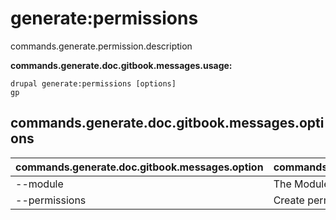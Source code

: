 # generate:permissions
commands.generate.permission.description

**commands.generate.doc.gitbook.messages.usage:**
```
drupal generate:permissions [options]
gp
```

## commands.generate.doc.gitbook.messages.options
commands.generate.doc.gitbook.messages.option | commands.generate.doc.gitbook.messages.details
-------|-------------
--module | The Module name.
--permissions | Create permissions.
